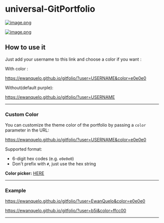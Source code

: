 # universal-GitPortfolio


[![image.png](https://i.postimg.cc/FRR4yY9z/image.png)](https://postimg.cc/GBZVrhTn)

[![image.png](https://i.postimg.cc/mZ7Kq3tM/image.png)](https://postimg.cc/8sPyf6dP)

## How to use it

Just add your username to this link and choose a color if you want :

With color :

https://ewanquelo.github.io/gitfolio/?user=USERNAME&color=e0e0e0

Without(default purple):

https://ewanquelo.github.io/gitfolio/?user=USERNAME

---

### Custom Color

You can customize the theme color of the portfolio by passing a `color` parameter in the URL:

https://ewanquelo.github.io/gitfolio/?user=USERNAME&color=e0e0e0


Supported format:
- 6-digit hex codes (e.g. `e0e0e0`)
- Don't prefix with `#`, just use the hex string

**Color picker:** [HERE](https://www.w3schools.com/colors/colors_picker.asp)

---

### Example
https://ewanquelo.github.io/gitfolio/?user=EwanQuelo&color=e0e0e0

https://ewanquelo.github.io/gitfolio/?user=b5i&color=ffcc00

---
